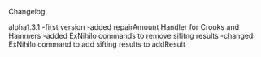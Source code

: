 Changelog

alpha1.3.1
-first version
-added repairAmount Handler for Crooks and Hammers 
-added ExNihilo commands to remove sifitng results
-changed ExNihilo command to add sifting results to addResult

